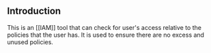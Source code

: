 ## Introduction

This is an [[IAM]] tool that can check for user's access relative to the policies that the user has. It is used to ensure there are no excess and unused policies.
